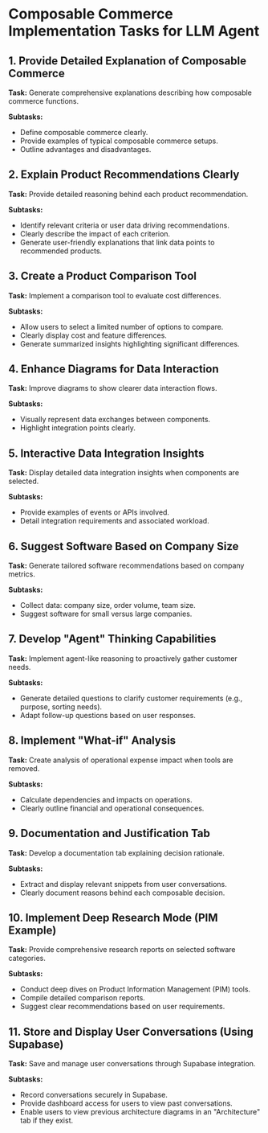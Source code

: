 # Composable Commerce Implementation Tasks for LLM Agent

## 1. Provide Detailed Explanation of Composable Commerce

**Task:** Generate comprehensive explanations describing how composable commerce functions.

**Subtasks:**

- Define composable commerce clearly.
- Provide examples of typical composable commerce setups.
- Outline advantages and disadvantages.

## 2. Explain Product Recommendations Clearly

**Task:** Provide detailed reasoning behind each product recommendation.

**Subtasks:**

- Identify relevant criteria or user data driving recommendations.
- Clearly describe the impact of each criterion.
- Generate user-friendly explanations that link data points to recommended products.

## 3. Create a Product Comparison Tool

**Task:** Implement a comparison tool to evaluate cost differences.

**Subtasks:**

- Allow users to select a limited number of options to compare.
- Clearly display cost and feature differences.
- Generate summarized insights highlighting significant differences.

## 4. Enhance Diagrams for Data Interaction

**Task:** Improve diagrams to show clearer data interaction flows.

**Subtasks:**

- Visually represent data exchanges between components.
- Highlight integration points clearly.

## 5. Interactive Data Integration Insights

**Task:** Display detailed data integration insights when components are selected.

**Subtasks:**

- Provide examples of events or APIs involved.
- Detail integration requirements and associated workload.

## 6. Suggest Software Based on Company Size

**Task:** Generate tailored software recommendations based on company metrics.

**Subtasks:**

- Collect data: company size, order volume, team size.
- Suggest software for small versus large companies.

## 7. Develop "Agent" Thinking Capabilities

**Task:** Implement agent-like reasoning to proactively gather customer needs.

**Subtasks:**

- Generate detailed questions to clarify customer requirements (e.g., purpose, sorting needs).
- Adapt follow-up questions based on user responses.

## 8. Implement "What-if" Analysis

**Task:** Create analysis of operational expense impact when tools are removed.

**Subtasks:**

- Calculate dependencies and impacts on operations.
- Clearly outline financial and operational consequences.

## 9. Documentation and Justification Tab

**Task:** Develop a documentation tab explaining decision rationale.

**Subtasks:**

- Extract and display relevant snippets from user conversations.
- Clearly document reasons behind each composable decision.

## 10. Implement Deep Research Mode (PIM Example)

**Task:** Provide comprehensive research reports on selected software categories.

**Subtasks:**

- Conduct deep dives on Product Information Management (PIM) tools.
- Compile detailed comparison reports.
- Suggest clear recommendations based on user requirements.

## 11. Store and Display User Conversations (Using Supabase)

**Task:** Save and manage user conversations through Supabase integration.

**Subtasks:**

- Record conversations securely in Supabase.
- Provide dashboard access for users to view past conversations.
- Enable users to view previous architecture diagrams in an "Architecture" tab if they exist.
